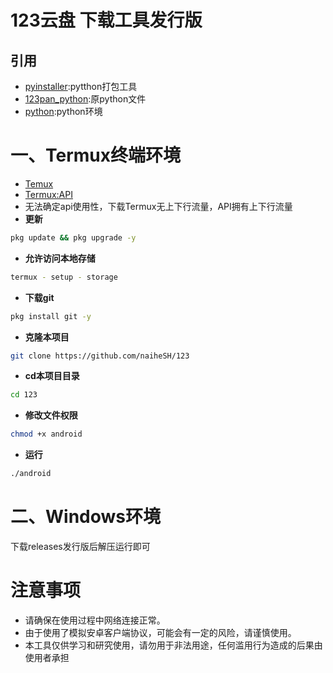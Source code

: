 # 123云盘 下载工具发行版
## 引用
- [pyinstaller](https://github.com/pyinstaller/pyinstaller):pytthon打包工具
- [123pan_python](https://github.com/naiheSH/123pan):原python文件
- [python](https://www.python.org/):python环境

# 一、Termux终端环境
- [Temux](https://f-droid.org/en/packages/com.termux/)
- [Termux:API](https://f-droid.org/en/packages/com.termux.api/)
- 无法确定api使用性，下载Termux无上下行流量，API拥有上下行流量
- **更新**
```bash
pkg update && pkg upgrade -y
```
- **允许访问本地存储**
```bash
termux - setup - storage
```
- **下载git**
```bash
pkg install git -y
```
- **克隆本项目**
```bash
git clone https://github.com/naiheSH/123
```
- **cd本项目目录**
```bash
cd 123
```
- **修改文件权限**
```bash
chmod +x android
```
- **运行**
```bash
./android
```
# 二、Windows环境
下载releases发行版后解压运行即可
# 注意事项

- 请确保在使用过程中网络连接正常。
- 由于使用了模拟安卓客户端协议，可能会有一定的风险，请谨慎使用。
- 本工具仅供学习和研究使用，请勿用于非法用途，任何滥用行为造成的后果由使用者承担